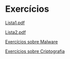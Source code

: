 # Exercícios

[Lista1.pdf](arquivos/InfoAplicada-Lista1.pdf)

[Lista2.pdf](arquivos/InfoAplicada-Lista2.pdf)

[Exercícios sobre Malware](https://goo.gl/5oUyFE)

[Exercícios sobre Criptografia](https://goo.gl/Dtqkpy)